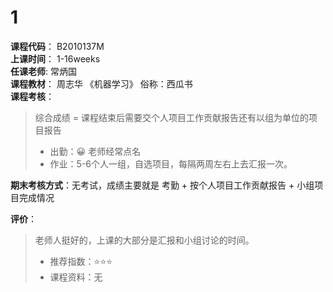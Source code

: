 # 1    

**课程代码**： B2010137M  
**上课时间**： 1-16weeks  
**任课老师**:  常炳国  
**课程教材**： 周志华 《机器学习》 俗称：西瓜书  
**课程考核**：    

>
>综合成绩 = 课程结束后需要交个人项目工作贡献报告还有以组为单位的项目报告
>- 出勤：😀 老师经常点名
>- 作业：5-6个人一组，自选项目，每隔两周左右上去汇报一次。

**期末考核方式**：无考试，成绩主要就是 考勤 + 按个人项目工作贡献报告 + 小组项目完成情况

**评价**：

>
>老师人挺好的，上课的大部分是汇报和小组讨论的时间。
>- 推荐指数：⭐⭐⭐
>- 课程资料：无
